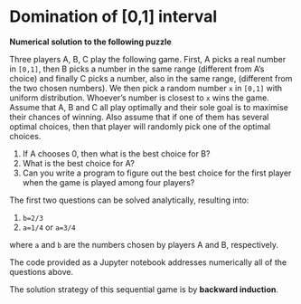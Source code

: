 # Domination of [0,1] interval

**Numerical solution to the following puzzle**

Three players A, B, C play the following game. First, A picks a real number in `[0,1]`,
then B picks a number in the same range (different from A’s choice) and finally C picks a number,
also in the same range, (different from the two chosen numbers). We then pick a random number `x` in `[0,1]` with uniform distribution.
Whoever’s number is closest to `x` wins the game. Assume that A, B and C all play optimally and their sole goal is to maximise their chances of winning.
Also assume that if one of them has several optimal choices, then that player will randomly pick one of the optimal choices.

1. If A chooses 0, then what is the best choice for B?
2. What is the best choice for A?
3. Can you write a program to figure out the best choice for the first player when the game is played among four players?

The first two questions can be solved analytically, resulting into:

1. `b=2/3`
2. `a=1/4` or `a=3/4`

where `a` and `b` are the numbers chosen by players A and B, respectively.

The code provided as a Jupyter notebook addresses numerically all of the questions above.

The solution strategy of this sequential game is by **backward induction**.
